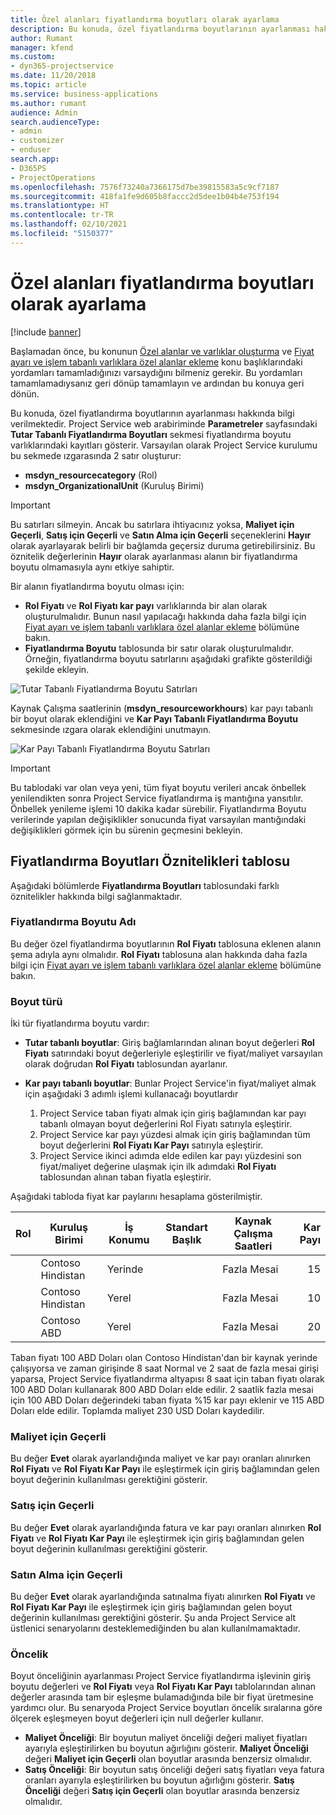 ```yaml
---
title: Özel alanları fiyatlandırma boyutları olarak ayarlama
description: Bu konuda, özel fiyatlandırma boyutlarının ayarlanması hakkında bilgi verilmektedir.
author: Rumant
manager: kfend
ms.custom:
- dyn365-projectservice
ms.date: 11/20/2018
ms.topic: article
ms.service: business-applications
ms.author: rumant
audience: Admin
search.audienceType:
- admin
- customizer
- enduser
search.app:
- D365PS
- ProjectOperations
ms.openlocfilehash: 7576f73240a7366175d7be39815583a5c9cf7187
ms.sourcegitcommit: 418fa1fe9d605b8faccc2d5dee1b04b4e753f194
ms.translationtype: HT
ms.contentlocale: tr-TR
ms.lasthandoff: 02/10/2021
ms.locfileid: "5150377"
---
```

# <a name="setting-up-custom-fields-as-pricing-dimensions"></a>Özel alanları fiyatlandırma boyutları olarak ayarlama 

[!include [banner](../includes/psa-now-project-operations.md)]

Başlamadan önce, bu konunun [Özel alanlar ve varlıklar oluşturma](create-custom-fields-entities.md) ve [Fiyat ayarı ve işlem tabanlı varlıklara özel alanlar ekleme](field-references.md) konu başlıklarındaki yordamları tamamladığınızı varsaydığını bilmeniz gerekir. Bu yordamları tamamlamadıysanız geri dönüp tamamlayın ve ardından bu konuya geri dönün. 

Bu konuda, özel fiyatlandırma boyutlarının ayarlanması hakkında bilgi verilmektedir. Project Service web arabiriminde **Parametreler** sayfasındaki **Tutar Tabanlı Fiyatlandırma Boyutları** sekmesi fiyatlandırma boyutu varlıklarındaki kayıtları gösterir. Varsayılan olarak Project Service kurulumu bu sekmede ızgarasında 2 satır oluşturur:

- **msdyn_resourcecategory** (Rol)
- **msdyn_OrganizationalUnit** (Kuruluş Birimi)

> [!IMPORTANT]
> Bu satırları silmeyin. Ancak bu satırlara ihtiyacınız yoksa, **Maliyet için Geçerli**, **Satış için Geçerli** ve **Satın Alma için Geçerli** seçeneklerini **Hayır** olarak ayarlayarak belirli bir bağlamda geçersiz duruma getirebilirsiniz. Bu öznitelik değerlerinin **Hayır** olarak ayarlanması alanın bir fiyatlandırma boyutu olmamasıyla aynı etkiye sahiptir.

Bir alanın fiyatlandırma boyutu olması için:

- **Rol Fiyatı** ve **Rol Fiyatı kar payı** varlıklarında bir alan olarak oluşturulmalıdır. Bunun nasıl yapılacağı hakkında daha fazla bilgi için [Fiyat ayarı ve işlem tabanlı varlıklara özel alanlar ekleme](field-references.md) bölümüne bakın.
- **Fiyatlandırma Boyutu** tablosunda bir satır olarak oluşturulmalıdır. Örneğin, fiyatlandırma boyutu satırlarını aşağıdaki grafikte gösterildiği şekilde ekleyin. 

![Tutar Tabanlı Fiyatlandırma Boyutu Satırları](media/Amt-based-PD.png)

Kaynak Çalışma saatlerinin (**msdyn_resourceworkhours**) kar payı tabanlı bir boyut olarak eklendiğini ve **Kar Payı Tabanlı Fiyatlandırma Boyutu** sekmesinde ızgara olarak eklendiğini unutmayın.

![Kar Payı Tabanlı Fiyatlandırma Boyutu Satırları](media/Markup-based-PD.png)

> [!IMPORTANT]
> Bu tablodaki var olan veya yeni, tüm fiyat boyutu verileri ancak önbellek yenilendikten sonra Project Service fiyatlandırma iş mantığına yansıtılır. Önbellek yenileme işlemi 10 dakika kadar sürebilir. Fiyatlandırma Boyutu verilerinde yapılan değişiklikler sonucunda fiyat varsayılan mantığındaki değişiklikleri görmek için bu sürenin geçmesini bekleyin.


## <a name="attributes-of-the-pricing-dimensions-table"></a>Fiyatlandırma Boyutları Öznitelikleri tablosu
Aşağıdaki bölümlerde **Fiyatlandırma Boyutları** tablosundaki farklı öznitelikler hakkında bilgi sağlanmaktadır.

### <a name="pricing-dimension-name"></a>Fiyatlandırma Boyutu Adı
Bu değer özel fiyatlandırma boyutlarının **Rol Fiyatı** tablosuna eklenen alanın şema adıyla aynı olmalıdır. **Rol Fiyatı** tablosuna alan hakkında daha fazla bilgi için [Fiyat ayarı ve işlem tabanlı varlıklara özel alanlar ekleme](field-references.md) bölümüne bakın.

### <a name="type-of-dimension"></a>Boyut türü
İki tür fiyatlandırma boyutu vardır:
  
  - **Tutar tabanlı boyutlar**: Giriş bağlamlarından alınan boyut değerleri **Rol Fiyatı** satırındaki boyut değerleriyle eşleştirilir ve fiyat/maliyet varsayılan olarak doğrudan **Rol Fiyatı** tablosundan ayarlanır.
  - **Kar payı tabanlı boyutlar**: Bunlar Project Service'in fiyat/maliyet almak için aşağıdaki 3 adımlı işlemi kullanacağı boyutlardır
 
    1. Project Service taban fiyatı almak için giriş bağlamından kar payı tabanlı olmayan boyut değerlerini Rol Fiyatı satırıyla eşleştirir.
    2. Project Service kar payı yüzdesi almak için giriş bağlamından tüm boyut değerlerini **Rol Fiyatı Kar Payı** satırıyla eşleştirir.
    3. Project Service ikinci adımda elde edilen kar payı yüzdesini son fiyat/maliyet değerine ulaşmak için ilk adımdaki **Rol Fiyatı** tablosundan alınan taban fiyatla eşleştirir.
   
   Aşağıdaki tabloda fiyat kar paylarını hesaplama gösterilmiştir.
  
| Rol        | Kuruluş Birimi    |İş Konumu      |Standart Başlık      |Kaynak Çalışma Saatleri      |  Kar Payı|
| ------------|-------------|-------------------|--------------------|-------------------------|--------:|
|             | Contoso Hindistan|Yerinde            |                    |Fazla Mesai                 |15     |
|             | Contoso Hindistan|Yerel             |                    |Fazla Mesai                 |10     |
|             | Contoso ABD   |Yerel             |                    |Fazla Mesai                 |20     |


Taban fiyatı 100 ABD Doları olan Contoso Hindistan'dan bir kaynak yerinde çalışıyorsa ve zaman girişinde 8 saat Normal ve 2 saat de fazla mesai girişi yaparsa, Project Service fiyatlandırma altyapısı 8 saat için taban fiyatı olarak 100 ABD Doları kullanarak 800 ABD Doları elde edilir. 2 saatlik fazla mesai için 100 ABD Doları değerindeki taban fiyata %15 kar payı eklenir ve 115 ABD Doları elde edilir. Toplamda maliyet 230 USD Doları kaydedilir.

### <a name="applicable-to-cost"></a>Maliyet için Geçerli 
Bu değer **Evet** olarak ayarlandığında maliyet ve kar payı oranları alınırken **Rol Fiyatı** ve **Rol Fiyatı Kar Payı** ile eşleştirmek için giriş bağlamından gelen boyut değerinin kullanılması gerektiğini gösterir.

### <a name="applicable-to-sales"></a>Satış için Geçerli
Bu değer **Evet** olarak ayarlandığında fatura ve kar payı oranları alınırken **Rol Fiyatı** ve **Rol Fiyatı Kar Payı** ile eşleştirmek için giriş bağlamından gelen boyut değerinin kullanılması gerektiğini gösterir.

### <a name="applicable-to-purchase"></a>Satın Alma için Geçerli
Bu değer **Evet** olarak ayarlandığında satınalma fiyatı alınırken **Rol Fiyatı** ve **Rol Fiyatı Kar Payı** ile eşleştirmek için giriş bağlamından gelen boyut değerinin kullanılması gerektiğini gösterir. Şu anda Project Service alt üstlenici senaryolarını desteklemediğinden bu alan kullanılmamaktadır. 

### <a name="priority"></a>Öncelik
Boyut önceliğinin ayarlanması Project Service fiyatlandırma işlevinin giriş boyutu değerleri ve **Rol Fiyatı** veya **Rol Fiyatı Kar Payı** tablolarından alınan değerler arasında tam bir eşleşme bulamadığında bile bir fiyat üretmesine yardımcı olur. Bu senaryoda Project Service boyutları öncelik sıralarına göre ölçerek eşleşmeyen boyut değerleri için null değerler kullanır.

- **Maliyet Önceliği**: Bir boyutun maliyet önceliği değeri maliyet fiyatları ayarıyla eşleştirilirken bu boyutun ağırlığını gösterir. **Maliyet Önceliği** değeri **Maliyet için Geçerli** olan boyutlar arasında benzersiz olmalıdır.
- **Satış Önceliği**: Bir boyutun satış önceliği değeri satış fiyatları veya fatura oranları ayarıyla eşleştirilirken bu boyutun ağırlığını gösterir. **Satış Önceliği** değeri **Satış için Geçerli** olan boyutlar arasında benzersiz olmalıdır.
